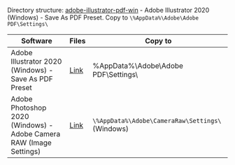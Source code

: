 Directory structure:
[adobe-illustrator-pdf-win](https://github.com/sergebro/dotfiles/tree/main/adobe-illustrator-pdf-win) - Adobe Illustrator 2020 (Windows) - Save As PDF Preset. Copy to ```\%AppData%\Adobe\Adobe PDF\Settings\```

|Software|Files|Copy to<br>
|---|---|---|
|Adobe Illustrator 2020 (Windows) - Save As PDF Preset|[Link](https://github.com/sergebro/dotfiles/tree/main/adobe-illustrator-pdf-win)|\%AppData%\Adobe\Adobe PDF\Settings\
|Adobe Photoshop 2020 (Windows) - Adobe Camera RAW (Image Settings)|[Link](https://github.com/sergebro/dotfiles/tree/main/adobe-photoshop-acr-win)|```\%AppData%\Adobe\CameraRaw\Settings\``` (Windows)